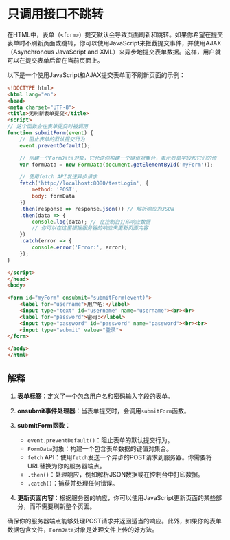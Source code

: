 # 只调用接口不跳转

在HTML中，表单（`<form>`）提交默认会导致页面刷新和跳转。如果你希望在提交表单时不刷新页面或跳转，你可以使用JavaScript来拦截提交事件，并使用AJAX（Asynchronous JavaScript and XML）来异步地提交表单数据。这样，用户就可以在提交表单后留在当前页面上。

以下是一个使用JavaScript和AJAX提交表单而不刷新页面的示例：

```html
<!DOCTYPE html>
<html lang="en">
<head>
<meta charset="UTF-8">
<title>无刷新表单提交</title>
<script>
// 这个函数会在表单提交时被调用
function submitForm(event) {
    // 阻止表单的默认提交行为
    event.preventDefault();

    // 创建一个FormData对象，它允许你构建一个键值对集合，表示表单字段和它们的值
    var formData = new FormData(document.getElementById('myForm'));

    // 使用fetch API发送异步请求
    fetch('http://localhost:8080/testLogin', {
        method: 'POST',
        body: formData
    })
    .then(response => response.json()) // 解析响应为JSON
    .then(data => {
        console.log(data); // 在控制台打印响应数据
        // 你可以在这里根据服务器的响应来更新页面内容
    })
    .catch(error => {
        console.error('Error:', error);
    });
}

</script>
</head>
<body>

<form id="myForm" onsubmit="submitForm(event)">
    <label for="username">用户名:</label>
    <input type="text" id="username" name="username"><br><br>
    <label for="password">密码:</label>
    <input type="password" id="password" name="password"><br><br>
    <input type="submit" value="登录">
</form>

</body>
</html>
```

## 解释

1. **表单标签**：定义了一个包含用户名和密码输入字段的表单。

2. **onsubmit事件处理器**：当表单提交时，会调用`submitForm`函数。

3. **submitForm函数**：
   - `event.preventDefault()`：阻止表单的默认提交行为。
   - `FormData`对象：构建一个包含表单数据的键值对集合。
   - `fetch` API：使用`fetch`发送一个异步的POST请求到服务器。你需要将URL替换为你的服务器端点。
   - `.then()`：处理响应，例如解析JSON数据或在控制台中打印数据。
   - `.catch()`：捕获并处理任何错误。

4. **更新页面内容**：根据服务器的响应，你可以使用JavaScript更新页面的某些部分，而不需要刷新整个页面。

确保你的服务器端点能够处理POST请求并返回适当的响应。此外，如果你的表单数据包含文件，`FormData`对象是处理文件上传的好方法。
